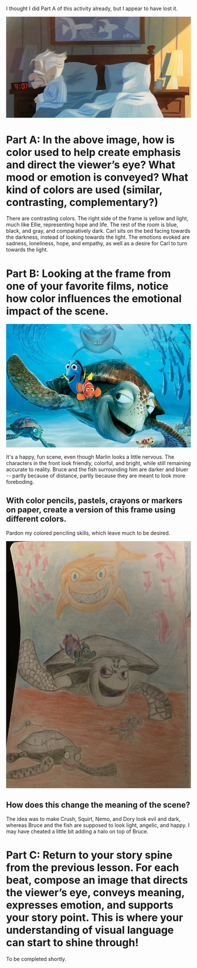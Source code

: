I thought I did Part A of this activity already, but I appear to have lost it. 

![up](https://github.com/MasqueradeOfSilence/pixar-in-a-box/blob/main/storytelling/visual_language/05907c2806ea2932ee1ff85a5e1367f8e6df1511.png?raw=true)
# Part A: In the above image, how is color used to help create emphasis and direct the viewer’s eye? What mood or emotion is conveyed? What kind of colors are used (similar, contrasting, complementary?)

There are contrasting colors. The right side of the frame is yellow and light, much like Ellie, representing hope and life. The rest of the room is blue, black, and gray, and comparatively dark. Carl sits on the bed facing towards the darkness, instead of looking towards the light. The emotions evoked are sadness, loneliness, hope, and empathy, as well as a desire for Carl to turn towards the light. 

# Part B: Looking at the frame from one of your favorite films, notice how color influences the emotional impact of the scene.

![crush](https://github.com/MasqueradeOfSilence/pixar-in-a-box/blob/main/storytelling/visual_language/CRUSH2.jpg?raw=true)

It's a happy, fun scene, even though Marlin looks a little nervous. The characters in the front look friendly, colorful, and bright, while still remaining accurate to reality. Bruce and the fish surrounding him are darker and bluer -- partly because of distance, partly because they are meant to look more foreboding. 

## With color pencils, pastels, crayons or markers on paper, create a version of this frame using different colors.

Pardon my colored penciling skills, which leave much to be desired. 

![finding_evil](https://github.com/MasqueradeOfSilence/pixar-in-a-box/blob/main/storytelling/visual_language/finding_evil.jpeg?raw=true)

## How does this change the meaning of the scene?

The idea was to make Crush, Squirt, Nemo, and Dory look evil and dark, whereas Bruce and the fish are supposed to look light, angelic, and happy. I may have cheated a little bit adding a halo on top of Bruce. 

# Part C: Return to your story spine from the previous lesson. For each beat, compose an image that directs the viewer’s eye, conveys meaning, expresses emotion, and supports your story point. This is where your understanding of visual language can start to shine through!

To be completed shortly. 
